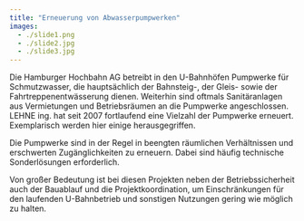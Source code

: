 ```yaml
---
title: "Erneuerung von Abwasserpumpwerken"
images:
  - ./slide1.png
  - ./slide2.jpg
  - ./slide3.jpg
---
```


Die Hamburger Hochbahn AG betreibt in den U-Bahnhöfen Pumpwerke für
Schmutzwasser, die hauptsächlich der Bahnsteig-, der Gleis- sowie der
Fahrtreppenentwässerung dienen. Weiterhin sind oftmals Sanitäranlagen
aus Vermietungen und Betriebsräumen an die Pumpwerke angeschlossen.
LEHNE ing. hat seit 2007 fortlaufend eine Vielzahl der Pumpwerke
erneuert. Exemplarisch werden hier einige herausgegriffen.

Die Pumpwerke sind in der Regel in beengten räumlichen Verhältnissen
und erschwerten Zugänglichkeiten zu erneuern. Dabei sind häufig
technische Sonderlösungen erforderlich.

Von großer Bedeutung ist bei diesen Projekten neben der
Betriebssicherheit auch der Bauablauf und die Projektkoordination, um
Einschränkungen für den laufenden U-Bahnbetrieb und sonstigen Nutzungen
gering wie möglich zu halten.
